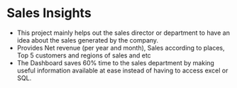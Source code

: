# Sales Insights

- This project mainly helps out the sales director or department to have an idea about the sales generated by the company.
- Provides Net revenue (per year and month), Sales according to places, Top 5 customers and regions of sales and etc
- The Dashboard saves 60% time to the sales department by making useful information available at ease instead of having to access excel or SQL.
